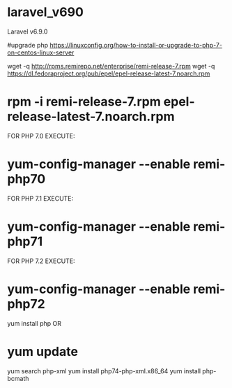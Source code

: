 # laravel_v690
Laravel v6.9.0

#upgrade php
https://linuxconfig.org/how-to-install-or-upgrade-to-php-7-on-centos-linux-server

wget -q http://rpms.remirepo.net/enterprise/remi-release-7.rpm
wget -q https://dl.fedoraproject.org/pub/epel/epel-release-latest-7.noarch.rpm

# rpm -i remi-release-7.rpm epel-release-latest-7.noarch.rpm
FOR PHP 7.0 EXECUTE:
# yum-config-manager --enable remi-php70
FOR PHP 7.1 EXECUTE:
# yum-config-manager --enable remi-php71
FOR PHP 7.2 EXECUTE:
# yum-config-manager --enable remi-php72

yum install php
OR
# yum update


yum search php-xml
yum install php74-php-xml.x86_64
yum install php-bcmath
